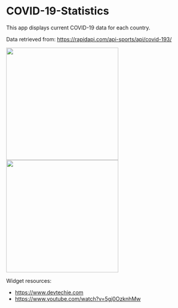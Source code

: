 # COVID-19-Statistics

This app displays current COVID-19 data for each country.

Data retrieved from: https://rapidapi.com/api-sports/api/covid-193/

<img src="https://user-images.githubusercontent.com/13807822/180592111-22e3da28-8b27-44b3-a1f2-1436489fe319.PNG" width="300">  <img src="https://user-images.githubusercontent.com/13807822/180592113-8e538324-e773-409e-b090-5642fe23a475.PNG" width="300">

Widget resources: 
* https://www.devtechie.com
* https://www.youtube.com/watch?v=5gj0OzknhMw
